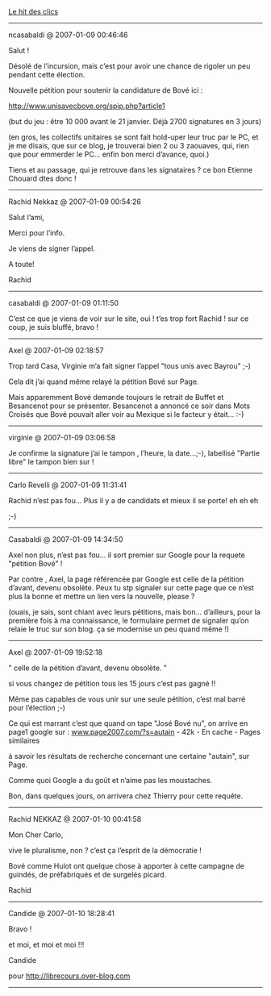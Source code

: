 [Le hit des clics](../../../2007/1/le-hit-des-clics.md)

---
ncasabaldi @ 2007-01-09 00:46:46

Salut !

Désolé de l’incursion, mais c’est pour avoir une chance de rigoler un peu pendant cette élection.

Nouvelle pétition pour soutenir la candidature de Bové ici :

http://www.unisavecbove.org/spip.php?article1

(but du jeu : être 10 000 avant le 21 janvier. Déjà 2700 signatures en 3 jours)

(en gros, les collectifs unitaires se sont fait hold-uper leur truc par le PC, et je me disais, que sur ce blog, je trouverai bien 2 ou 3 zaouaves, qui, rien que pour emmerder le PC... enfin bon merci d’avance, quoi.)

Tiens et au passage, qui je retrouve dans les signataires ? ce bon Etienne Chouard dtes donc !

---

Rachid Nekkaz @ 2007-01-09 00:54:26

Salut l’ami,

Merci pour l’info.

Je viens de signer l’appel.

A toute!

Rachid

---

casabaldi @ 2007-01-09 01:11:50

C’est ce que je viens de voir sur le site, oui ! t’es trop fort Rachid ! sur ce coup, je suis bluffé, bravo !

---

Axel @ 2007-01-09 02:18:57

Trop tard Casa, Virginie m’a fait signer l’appel "tous unis avec Bayrou" ;-)

Cela dit j’ai quand même relayé la pétition Bové sur Page.

Mais apparemment Bové demande toujours le retrait de Buffet et Besancenot pour se présenter. Besancenot a annoncé ce soir dans Mots Croisés que Bové pouvait aller voir au Mexique si le facteur y était... :-)

---

virginie @ 2007-01-09 03:06:58

Je confirme la signature j’ai le tampon , l’heure, la date...;-), labellisé "Partie libre" le tampon bien sur !

---

Carlo Revelli @ 2007-01-09 11:31:41

Rachid n’est pas fou... Plus il y a de candidats et mieux il se porte! eh eh eh

;-)

---

Casabaldi @ 2007-01-09 14:34:50

Axel non plus, n’est pas fou... il sort premier sur Google pour la requete "pétition Bové" !

Par contre , Axel, la page référencée par Google est celle de la pétition d’avant, devenu obsolète. Peux tu stp signaler sur cette page que ce n’est plus la bonne et mettre un lien vers la nouvelle, please ?

(ouais, je sais, sont chiant avec leurs pétitions, mais bon... d’ailleurs, pour la première fois à ma connaissance, le formulaire permet de signaler qu’on relaie le truc sur son blog. ça se modernise un peu quand même !)

---

Axel @ 2007-01-09 19:52:18

" celle de la pétition d’avant, devenu obsolète. "

si vous changez de pétition tous les 15 jours c’est pas gagné !!

Même pas capables de vous unir sur une seule pétition, c’est mal barré pour l’élection ;-)

Ce qui est marrant c’est que quand on tape "José Bové nu", on arrive en page1 google sur : www.page2007.com/?s=autain - 42k - En cache - Pages similaires

à savoir les résultats de recherche concernant une certaine "autain", sur Page.

Comme quoi Google a du goût et n’aime pas les moustaches. 

Bon, dans quelques jours, on arrivera chez Thierry pour cette requête.

---

Rachid NEKKAZ @ 2007-01-10 00:41:58

Mon Cher Carlo,

vive le pluralisme, non ? c’est ça l’esprit de la démocratie !

Bové comme Hulot ont quelque chose à apporter à cette campagne de guindés, de préfabriqués et de surgelés picard.

Rachid

---

Candide @ 2007-01-10 18:28:41

Bravo !

et moi, et moi et moi !!!

Candide

pour http://librecours.over-blog.com

---

